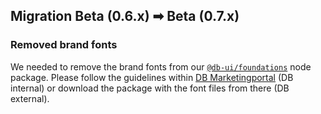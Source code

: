 ## Migration Beta (0.6.x) ➡ Beta (0.7.x)

### Removed brand fonts

We needed to remove the brand fonts from our [`@db-ui/foundations`](https://www.npmjs.com/package/@db-ui/foundations) node package. Please follow the guidelines within [DB Marketingportal](https://marketingportal.extranet.deutschebahn.com/marketingportal/Design-Anwendungen/db-ux-design-system/version-3/foundation/typography) (DB internal) or download the package with the font files from there (DB external).
